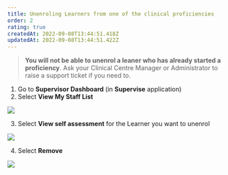 ```yaml
---
title: Unenroling Learners from one of the clinical proficiencies
order: 2
rating: true
createdAt: 2022-09-08T13:44:51.418Z
updatedAt: 2022-09-08T13:44:51.422Z
---
```

> **You will not be able to unenrol a leaner who has already started a proficiency**. Ask your Clinical Centre Manager or Administrator to raise a support ticket if you need to. 

1. Go to **Supervisor Dashboard** (in **Supervise** application)
2. Select **View My Staff List**

![](/img/unenrolling_1.png)

3. Select **View self assessment** for the Learner you want to unenrol

![](/img/unenrolling_2.png)

4. Select **Remove**

![](/img/unenrolling_3.png)